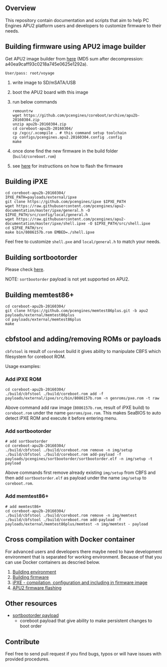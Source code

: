 Overview
--------

This repository contain documentation and scripts that aim to help PC Engines
APU2 platform users and developers to customize firmware to their needs.

Building firmware using APU2 image builder
------------------------------------------

Get APU2 image builder from [here](http://pcengines.ch/file/apu2_image_builder_v0.1.img.xz) (MD5 sum after decompression: a40ea9caff93c0218a745e0625e1292a).

```
User/pass: root/voyage
```

1. write image to SD/mSATA/USB
2. boot the APU2 board with this image
3. run below commands

    ```
    remountrw
    wget https://github.com/pcengines/coreboot/archive/apu2b-20160304.zip
    unzip apu2b-20160304.zip
    cd coreboot-apu2b-20160304/
    cp /xgcc/.xcompile . # this command setup toolchain
    cp configs/pcengines.apu2.20160304.config .config
    make
    ```

4. once done find the new firmware in the build folder (`build/coreboot.rom`)
5. see [here](http://pcengines.ch/howto.htm#bios) for instructions on how to
   flash the firmware

Building iPXE
-------------

```
cd coreboot-apu2b-20160304/
IPXE_PATH=payloads/external/ipxe
git clone https://github.com/pcengines/ipxe $IPXE_PATH
wget https://raw.githubusercontent.com/pcengines/apu2-documentation/master/ipxe/general.h -O $IPXE_PATH/src/config/local/general.h
wget https://raw.githubusercontent.com/pcengines/apu2-documentation/master/ipxe/shell.ipxe -O $IPXE_PATH/src/shell.ipxe
cd $IPXE_PATH/src
make bin/8086157b.rom EMBED=./shell.ipxe
```

Feel free to customize `shell.pxe` and `local/general.h` to match your needs.

Building sortbootorder
----------------------

Please check [here](https://github.com/pcengines/sortbootorder).

NOTE: `sortbootorder` payload is not yet supported on APU2.

Building memtest86+
-------------------

```
cd coreboot-apu2b-20160304/
git clone https://github.com/pcengines/memtest86plus.git -b apu2 payloads/external/memtest86plus
cd payloads/external/memtest86plus
make
```

cbfstool and adding/removing ROMs or payloads
---------------------------------------------

`cbfstool` is result of `coreboot` build it gives ability to manipulate CBFS
which filesystem for coreboot ROM.

Usage examples:

### Add iPXE ROM

```
cd coreboot-apu2b-20160304/
./build/cbfstool ./build/coreboot.rom add -f payloads/external/ipxe/src/bin/8086157b.rom -n genroms/pxe.rom -t raw
```

Above command add raw image (`8086157b.rom`, result of iPXE build) to
`coreboot.rom` under the name `genroms/pxe.rom`. This makes SeaBIOS to auto
detect iPXE ROM and execute it before entering menu.

### Add sortbootorder

```
# add sortbootorder
cd coreboot-apu2b-20160304/
./build/cbfstool ./build/coreboot.rom remove -n img/setup
./build/cbfstool ./build/coreboot.rom add-payload -f payloads/pcengines/sortbootorder/sortbootorder.elf -n img/setup -t payload
```

Above commands first remove already existing `img/setup` from CBFS and then add
`sortbootorder.elf` as payload under the name `img/setup` to `coreboot.rom`.


### Add memtest86+

```
# add memtest86+
cd coreboot-apu2b-20160304/
./build/cbfstool ./build/coreboot.rom remove -n img/memtest
./build/cbfstool ./build/coreboot.rom add-payload -f payloads/external/memtest86plus/memtest -n img/memtest - payload
```

Cross compilation with Docker container
---------------------------------------

For advanced users and developers there maybe need to have development
environment that is separated for working environment. Because of that you can
use Docker containers as descried below.

1. [Building environment](docs/building_env.md)
2. [Building firmware](docs/building_firmware.md)
3. [iPXE - compilation, configuration and including in firmware image](docs/ipxe_compile.md)
4. [APU2 firmware flashing](docs/firmware_flashing.md)

Other resources
----------------

* [sortbootorder payload](https://github.com/pcengines/sortbootorder)
  - coreboot payload that give ability to make persistent changes to boot order

Contribute
----------

Feel free to send pull request if you find bugs, typos or will have issues with
provided procedures.
